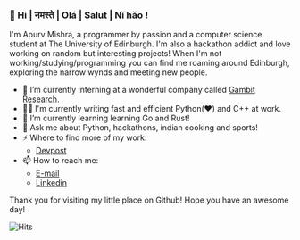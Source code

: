 ### 👋 Hi | नमस्ते | Olá | Salut | Nǐ hǎo !

I'm Apurv Mishra, a programmer by passion and a computer science student at The University of Edinburgh. I'm also a hackathon addict and love working on random but interesting projects! When I'm not working/studying/programming you can find me roaming around Edinburgh, exploring the narrow wynds and meeting new people.

- 🔭 I’m currently interning at a wonderful company called [Gambit Research](https://gambitresearch.com).
- 👨‍💻  I'm currently writing fast and efficient Python(❤️) and C++ at work.
- 🌱 I’m currently learning learning Go and Rust!
- 💬 Ask me about Python, hackathons, indian cooking and sports!
- ⚡ Where to find more of my work:
  - [Devpost](https://devpost.com/apurvmishra99)
- 📫 How to reach me:
  - [E-mail](mailto:me@apurvmishra.xyz)
  - [Linkedin](https://linkedin.com/in/apurv-mishra)
  
Thank you for visiting my little place on Github! Hope you have an awesome day!

<img src="https://dry-ravine-68932.herokuapp.com/hits.svg" alt="Hits">
<!--
**apurvmishra99/apurvmishra99** is a ✨ _special_ ✨ repository because its `README.md` (this file) appears on your GitHub profile.

Here are some ideas to get you started:

- 🔭 I’m currently working on ...
- 🌱 I’m currently learning ...
- 👯 I’m looking to collaborate on ...
- 🤔 I’m looking for help with ...
- 💬 Ask me about ...
- 📫 How to reach me: ...
- 😄 Pronouns: ...
- ⚡ Fun fact: ...
-->
